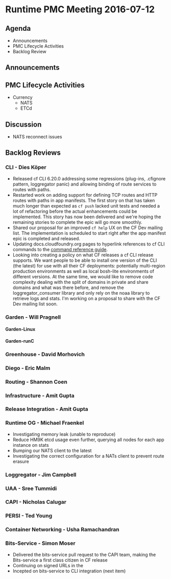 # Runtime PMC Meeting 2016-07-12

## Agenda
* Announcements
* PMC Lifecycle Activities
* Backlog Review

## Announcements


## PMC Lifecycle Activities
- Currency
  - NATS
  - ETCd

## Discussion
- NATS reconnect issues

## Backlog Reviews

### CLI - Dies Köper
- Released cf CLI 6.20.0 addressing some regressions (plug-ins, .cfignore pattern, loggregator panic) and allowing binding of route services to routes with paths.
- Restarted work on adding support for defining TCP routes and HTTP routes with paths in app manifests.
  The first story on that has taken much longer than expected as `cf push` lacked unit tests and needed a lot of refactoring before the actual enhancements could be implemented. This story has now been delivered and we're hoping the remaining stories to complete the epic will go more smoothly.
- Shared our proposal for an improved `cf help` UX on the CF Dev mailing list.
  The implementation is scheduled to start right after the app manifest epic is completed and released.
- Updating docs.cloudfoundry.org pages to hyperlink references to cf CLI commands to the [command reference guide](http://cli.cloudfoundry.org).
- Looking into creating a policy on what CF releases a cf CLI release supports.
  We want people to be able to install one version of the CLI (the latest) for use with all their CF deployments: potentially multi-region production environments as well as local bosh-lite environments of different versions. At the same time, we would like to remove code complexity dealing with the split of domains in private and share domains and what was there before, and remove the loggregator_consumer library and only rely on the noaa library to retrieve logs and stats.
  I'm working on a proposal to share with the CF Dev mailing list soon.

### Garden - Will Pragnell

#### Garden-Linux

#### Garden-runC

### Greenhouse - David Morhovich

### Diego - Eric Malm

### Routing - Shannon Coen

### Infrastructure - Amit Gupta

### Release Integration - Amit Gupta

### Runtime OG - Michael Fraenkel
- Investigating memory leak (unable to reproduce)
- Reduce HM9K etcd usage even further, querying all nodes for each app instance on stats
- Bumping our NATS client to the latest
- Investigating the correct configuration for a NATs client to prevent route erasure

### Loggregator - Jim Campbell

### UAA - Sree Tummidi

### CAPI - Nicholas Calugar

### PERSI - Ted Young

### Container Networking - Usha Ramachandran

### Bits-Service - Simon Moser

- Delivered the bits-service pull request to the CAPI team, making the Bits-service a first class citizen in CF release
- Continuing on signed URLs in the 
- Incepted on bits-service to CLI integration (next item)



